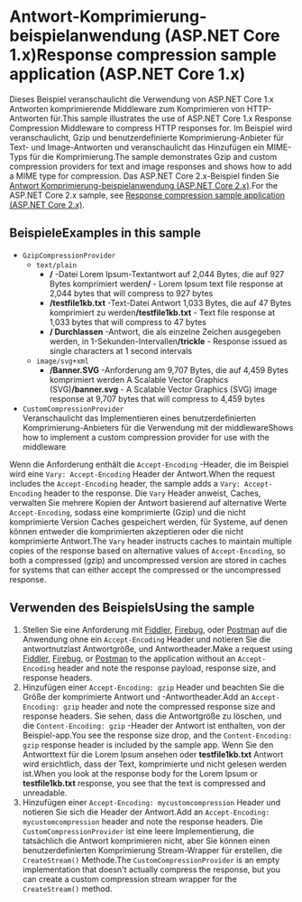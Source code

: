 # <a name="response-compression-sample-application-aspnet-core-1x"></a><span data-ttu-id="6f875-101">Antwort-Komprimierung-beispielanwendung (ASP.NET Core 1.x)</span><span class="sxs-lookup"><span data-stu-id="6f875-101">Response compression sample application (ASP.NET Core 1.x)</span></span>

<span data-ttu-id="6f875-102">Dieses Beispiel veranschaulicht die Verwendung von ASP.NET Core 1.x Antworten komprimierende Middleware zum Komprimieren von HTTP-Antworten für.</span><span class="sxs-lookup"><span data-stu-id="6f875-102">This sample illustrates the use of ASP.NET Core 1.x Response Compression Middleware to compress HTTP responses for.</span></span> <span data-ttu-id="6f875-103">Im Beispiel wird veranschaulicht, Gzip und benutzerdefinierte Komprimierung-Anbieter für Text- und Image-Antworten und veranschaulicht das Hinzufügen ein MIME-Typs für die Komprimierung.</span><span class="sxs-lookup"><span data-stu-id="6f875-103">The sample demonstrates Gzip and custom compression providers for text and image responses and shows how to add a MIME type for compression.</span></span> <span data-ttu-id="6f875-104">Das ASP.NET Core 2.x-Beispiel finden Sie [Antwort Komprimierung-beispielanwendung (ASP.NET Core 2.x)](https://github.com/aspnet/AspNetCore.Docs/tree/master/aspnetcore/performance/response-compression/samples/2.x).</span><span class="sxs-lookup"><span data-stu-id="6f875-104">For the ASP.NET Core 2.x sample, see [Response compression sample application (ASP.NET Core 2.x)](https://github.com/aspnet/AspNetCore.Docs/tree/master/aspnetcore/performance/response-compression/samples/2.x).</span></span>

## <a name="examples-in-this-sample"></a><span data-ttu-id="6f875-105">Beispiele</span><span class="sxs-lookup"><span data-stu-id="6f875-105">Examples in this sample</span></span>

* `GzipCompressionProvider`
  * `text/plain`
    * <span data-ttu-id="6f875-106">**/** -Datei Lorem Ipsum-Textantwort auf 2,044 Bytes, die auf 927 Bytes komprimiert werden</span><span class="sxs-lookup"><span data-stu-id="6f875-106">**/** - Lorem Ipsum text file response at 2,044 bytes that will compress to 927 bytes</span></span>
    * <span data-ttu-id="6f875-107">**/testfile1kb.txt** -Text-Datei Antwort 1,033 Bytes, die auf 47 Bytes komprimiert zu werden</span><span class="sxs-lookup"><span data-stu-id="6f875-107">**/testfile1kb.txt** - Text file response at 1,033 bytes that will compress to 47 bytes</span></span>
    * <span data-ttu-id="6f875-108">**/ Durchlassen** -Antwort, die als einzelne Zeichen ausgegeben werden, in 1-Sekunden-Intervallen</span><span class="sxs-lookup"><span data-stu-id="6f875-108">**/trickle** - Response issued as single characters at 1 second intervals</span></span>
  * `image/svg+xml`
    * <span data-ttu-id="6f875-109">**/Banner.SVG** -Anforderung am 9,707 Bytes, die auf 4,459 Bytes komprimiert werden A Scalable Vector Graphics (SVG)</span><span class="sxs-lookup"><span data-stu-id="6f875-109">**/banner.svg** - A Scalable Vector Graphics (SVG) image response at 9,707 bytes that will compress to 4,459 bytes</span></span>
* `CustomCompressionProvider`<br><span data-ttu-id="6f875-110">Veranschaulicht das Implementieren eines benutzerdefinierten Komprimierung-Anbieters für die Verwendung mit der middleware</span><span class="sxs-lookup"><span data-stu-id="6f875-110">Shows how to implement a custom compression provider for use with the middleware</span></span>

<span data-ttu-id="6f875-111">Wenn die Anforderung enthält die `Accept-Encoding` -Header, die im Beispiel wird eine `Vary: Accept-Encoding` Header der Antwort.</span><span class="sxs-lookup"><span data-stu-id="6f875-111">When the request includes the `Accept-Encoding` header, the sample adds a `Vary: Accept-Encoding` header to the response.</span></span> <span data-ttu-id="6f875-112">Die `Vary` Header anweist, Caches, verwalten Sie mehrere Kopien der Antwort basierend auf alternative Werte `Accept-Encoding`, sodass eine komprimierte (Gzip) und die nicht komprimierte Version Caches gespeichert werden, für Systeme, auf denen können entweder die komprimierten akzeptieren oder die nicht komprimierte Antwort.</span><span class="sxs-lookup"><span data-stu-id="6f875-112">The `Vary` header instructs caches to maintain multiple copies of the response based on alternative values of `Accept-Encoding`, so both a compressed (gzip) and uncompressed version are stored in caches for systems that can either accept the compressed or the uncompressed response.</span></span>

## <a name="using-the-sample"></a><span data-ttu-id="6f875-113">Verwenden des Beispiels</span><span class="sxs-lookup"><span data-stu-id="6f875-113">Using the sample</span></span>

1. <span data-ttu-id="6f875-114">Stellen Sie eine Anforderung mit [Fiddler](https://www.telerik.com/fiddler), [Firebug](https://getfirebug.com/), oder [Postman](https://www.getpostman.com/) auf die Anwendung ohne ein `Accept-Encoding` Header und notieren Sie die antwortnutzlast Antwortgröße, und Antwortheader.</span><span class="sxs-lookup"><span data-stu-id="6f875-114">Make a request using [Fiddler](https://www.telerik.com/fiddler), [Firebug](https://getfirebug.com/), or [Postman](https://www.getpostman.com/) to the application without an `Accept-Encoding` header and note the response payload, response size, and response headers.</span></span>
1. <span data-ttu-id="6f875-115">Hinzufügen einer `Accept-Encoding: gzip` Header und beachten Sie die Größe der komprimierte Antwort und -Antwortheader.</span><span class="sxs-lookup"><span data-stu-id="6f875-115">Add an `Accept-Encoding: gzip` header and note the compressed response size and response headers.</span></span> <span data-ttu-id="6f875-116">Sie sehen, dass die Antwortgröße zu löschen, und die `Content-Encoding: gzip` -Header der Antwort ist enthalten, von der Beispiel-app.</span><span class="sxs-lookup"><span data-stu-id="6f875-116">You see the response size drop, and the `Content-Encoding: gzip` response header is included by the sample app.</span></span> <span data-ttu-id="6f875-117">Wenn Sie den Antworttext für die Lorem Ipsum ansehen oder **testfile1kb.txt** Antwort wird ersichtlich, dass der Text, komprimierte und nicht gelesen werden ist.</span><span class="sxs-lookup"><span data-stu-id="6f875-117">When you look at the response body for the Lorem Ipsum or **testfile1kb.txt** response, you see that the text is compressed and unreadable.</span></span>
1. <span data-ttu-id="6f875-118">Hinzufügen einer `Accept-Encoding: mycustomcompression` Header und notieren Sie sich die Header der Antwort.</span><span class="sxs-lookup"><span data-stu-id="6f875-118">Add an `Accept-Encoding: mycustomcompression` header and note the response headers.</span></span> <span data-ttu-id="6f875-119">Die `CustomCompressionProvider` ist eine leere Implementierung, die tatsächlich die Antwort komprimieren nicht, aber Sie können einen benutzerdefinierten Komprimierung Stream-Wrapper für erstellen, die `CreateStream()` Methode.</span><span class="sxs-lookup"><span data-stu-id="6f875-119">The `CustomCompressionProvider` is an empty implementation that doesn't actually compress the response, but you can create a custom compression stream wrapper for the `CreateStream()` method.</span></span>
